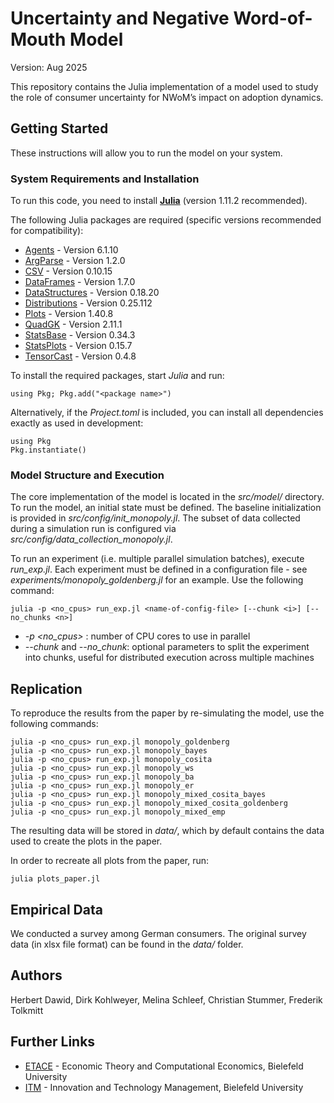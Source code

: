 # Uncertainty and Negative Word-of-Mouth Model

Version: Aug 2025

This repository contains the Julia implementation of a model used to study the role of consumer uncertainty for NWoM’s impact on adoption dynamics.

## Getting Started

These instructions will allow you to run the model on your system.

### System Requirements and Installation

To run this code, you need to install **[Julia](https://julialang.org/)** (version 1.11.2 recommended). 

The following Julia packages are required (specific versions recommended for compatibility):

* [Agents](https://juliadynamics.github.io/Agents.jl/stable/) - Version 6.1.10
* [ArgParse](https://argparsejl.readthedocs.io/en/latest/argparse.html) - Version 1.2.0
* [CSV](https://csv.juliadata.org/stable/) - Version 0.10.15
* [DataFrames](https://juliadata.github.io/) - Version 1.7.0
* [DataStructures](https://juliacollections.github.io/DataStructures.jl/latest/) - Version 0.18.20
* [Distributions](https://github.com/JuliaStats/Distributions.jl) - Version 0.25.112
* [Plots](https://docs.juliaplots.org/) - Version 1.40.8
* [QuadGK](https://juliamath.github.io/QuadGK.jl/stable/) - Version 2.11.1
* [StatsBase](https://juliastats.org/StatsBase.jl/stable/) - Version 0.34.3
* [StatsPlots](https://github.com/JuliaPlots/StatsPlots.jl) - Version 0.15.7
* [TensorCast](https://github.com/mcabbott/TensorCast.jl) - Version 0.4.8

To install the required packages, start *Julia* and run:

```
using Pkg; Pkg.add("<package name>")
```

Alternatively, if the *Project.toml* is included, you can install all dependencies exactly as used in development:

```
using Pkg
Pkg.instantiate()
```

### Model Structure and Execution

The core implementation of the model is located in the *src/model/* directory. To run the model, an initial state must be defined. The baseline initialization is provided in *src/config/init_monopoly.jl*. The subset of data collected during a simulation run is configured via *src/config/data_collection_monopoly.jl*.

To run an experiment (i.e. multiple parallel simulation batches), execute *run_exp.jl*. Each experiment must be defined in a configuration file - see *experiments/monopoly_goldenberg.jl* for an example. Use the following command:

```
julia -p <no_cpus> run_exp.jl <name-of-config-file> [--chunk <i>] [--no_chunks <n>]
```

- *-p <no_cpus>* : number of CPU cores to use in parallel
- *--chunk* and *--no_chunk*: optional parameters to split the experiment into chunks, useful for distributed execution across multiple machines

## Replication

To reproduce the results from the paper by re-simulating the model, use the following commands:

```
julia -p <no_cpus> run_exp.jl monopoly_goldenberg
julia -p <no_cpus> run_exp.jl monopoly_bayes
julia -p <no_cpus> run_exp.jl monopoly_cosita
julia -p <no_cpus> run_exp.jl monopoly_ws
julia -p <no_cpus> run_exp.jl monopoly_ba
julia -p <no_cpus> run_exp.jl monopoly_er
julia -p <no_cpus> run_exp.jl monopoly_mixed_cosita_bayes
julia -p <no_cpus> run_exp.jl monopoly_mixed_cosita_goldenberg
julia -p <no_cpus> run_exp.jl monopoly_mixed_emp
```

The resulting data will be stored in *data/*, which by default contains the data used to create the plots in the paper. 

In order to recreate all plots from the paper, run:

```
julia plots_paper.jl
```

## Empirical Data

We conducted a survey among German consumers. The original survey data (in xlsx file format) can be found in the *data/* folder.

## Authors

Herbert Dawid, Dirk Kohlweyer, Melina Schleef, Christian Stummer, Frederik Tolkmitt

## Further Links

* [ETACE](https://www.uni-bielefeld.de/fakultaeten/wirtschaftswissenschaften/lehrbereiche/etace/) - Economic Theory and Computational Economics, Bielefeld University
* [ITM](https://www.uni-bielefeld.de/fakultaeten/wirtschaftswissenschaften/lehrbereiche/itm/index.xml) - Innovation and Technology Management, Bielefeld University